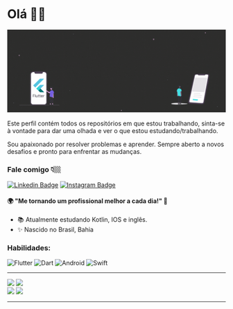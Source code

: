# Olá 👨‍💻
![ teste](https://github.com/cledilsonwisp/imagens/blob/main/cledilson-readme-gif.gif )
 
Este perfil contém todos os repositórios em que estou trabalhando, sinta-se à vontade para dar uma olhada e ver o que estou estudando/trabalhando.

Sou apaixonado por resolver problemas e aprender. Sempre aberto a novos desafios e pronto para enfrentar as mudanças.
### Fale comigo 👇🏼


[![Linkedin Badge](https://img.shields.io/badge/LinkedIn-0077B5?style=for-the-badge&logo=linkedin&logoColor=white&link=https://www.linkedin.com/in/cledilson-programador/)](https://www.linkedin.com/in/cledilson-programador/) [![Instagram Badge](https://img.shields.io/badge/Instagram-E4405F?style=for-the-badge&logo=instagram&logoColor=white&link=https://www.instagram.com/clehwisp__/)](https://www.instagram.com/clehwisp__/)



#### 🌍 "Me tornando um profissional melhor a cada dia!" 🧠
- 📚 Atualmente estudando Kotlin, IOS e inglês.
- ✨ Nascido no Brasil, Bahia



### Habilidades:
![Flutter](https://img.shields.io/badge/Flutter-02569B?style=for-the-badge&logo=flutter&logoColor=white)
![Dart](https://img.shields.io/badge/Dart-0175C2?style=for-the-badge&logo=dart&logoColor=white)
![Android](https://img.shields.io/badge/Android-3DDC84?logo=android&logoColor=white&style=for-the-badge)
![Swift](https://img.shields.io/badge/swift-F54A2A?style=for-the-badge&logo=swift&logoColor=white)
<!-- ![Kotlin](https://img.shields.io/badge/Kotlin-7F52FF?logo=kotlin&logoColor=white&style=for-the-badge)-->

 ---
 
  <div align="start">
 
  <img height="200em" src="https://github-readme-stats.vercel.app/api?username=cledilsonwisp&show_icons=true&theme=dracula"/>
  <img height="200em" src="https://github-readme-stats.vercel.app/api/top-langs/?username=cledilsonwisp&theme=dracula"/>
  <br>
  <img height="120em" src="https://github-readme-streak-stats.herokuapp.com/?user=cledilsonwisp&show_icons=true&locale=pt&layout=compact&theme=dracula&line_height=1"/>
  <img height="120em" src="https://github-profile-summary-cards.vercel.app/api/cards/profile-details?username=cledilsonwisp&theme=dracula"/>

  </div>

---
<a href="https://github.com/cledilsonwisp">
<!--  <img height="180em" src="https://github-readme-stats.vercel.app/api?username=cledilsonwisp&show_icons=true&theme=onedark&count_private=true"/> -->
<!--  <img height="180em" src="https://github-readme-stats.vercel.app/api/top-langs/?username=cledilsonwisp&layout=compact&langs_count=6&theme=onedark"/> -->
